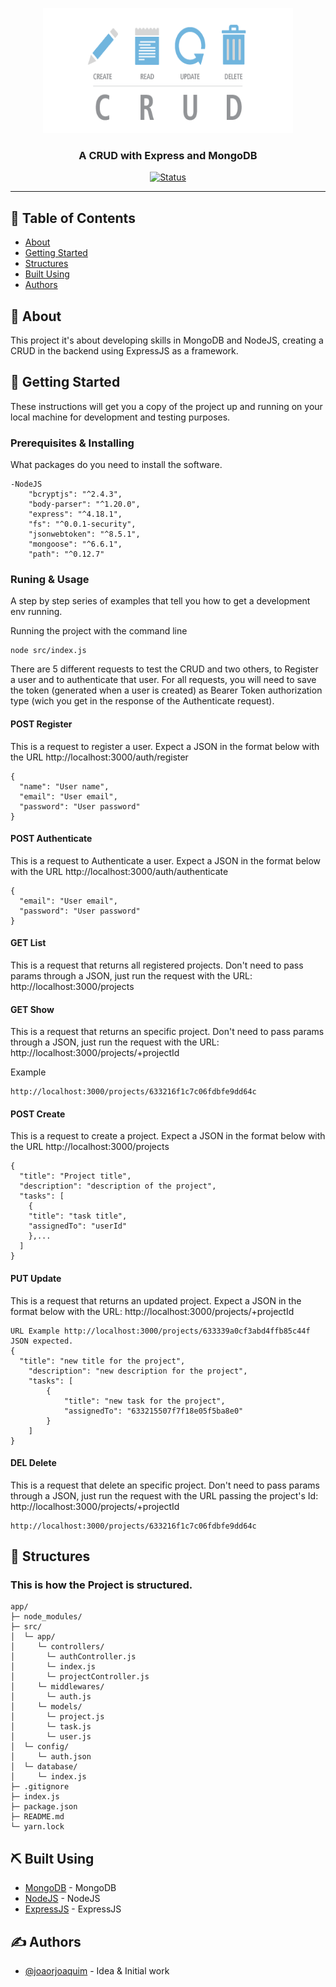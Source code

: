 <p align="center">
  <a href="" rel="noopener">
 <img width=400px height=200px src="crud_logo.png" alt="Project logo"></a>
</p>

<h3 align="center">A CRUD with Express and MongoDB</h3>

<div align="center">

[![Status](https://img.shields.io/badge/status-active-success.svg)]()

</div>

---

## 📝 Table of Contents

- [About](#about)
- [Getting Started](#getting_started)
- [Structures](#structures)
- [Built Using](#built_using)
- [Authors](#authors)

## 🧐 About <a name = "about"></a>

This project it's about developing skills in MongoDB and NodeJS, creating a CRUD in the backend using ExpressJS as a framework.

## 🏁 Getting Started <a name = "getting_started"></a>

These instructions will get you a copy of the project up and running on your local machine for development and testing purposes.

### Prerequisites & Installing

What packages do you need to install the software.

```
-NodeJS    
    "bcryptjs": "^2.4.3",
    "body-parser": "^1.20.0",
    "express": "^4.18.1",
    "fs": "^0.0.1-security",
    "jsonwebtoken": "^8.5.1",
    "mongoose": "^6.6.1",
    "path": "^0.12.7"
```

### Runing & Usage

A step by step series of examples that tell you how to get a development env running.

Running the project with the command line

```
node src/index.js
```

There are 5 different requests to test the CRUD and two others, to Register a user and to authenticate that user.
For all requests, you will need to save the token (generated when a user is created) as Bearer Token authorization type (wich you get in the response of the Authenticate request).

#### POST Register
This is a request to register a user. Expect a JSON in the format below with the URL http://localhost:3000/auth/register 
```
{
  "name": "User name",
  "email": "User email",
  "password": "User password"
}
```
#### POST Authenticate
This is a request to Authenticate a user. Expect a JSON in the format below with the URL http://localhost:3000/auth/authenticate
```
{
  "email": "User email",
  "password": "User password"
}
```

#### GET List
This is a request that returns all registered projects. Don't need to pass params through a JSON, just run the request with the URL: http://localhost:3000/projects

#### GET Show
This is a request that returns an specific project. Don't need to pass params through a JSON, just run the request with the URL: http://localhost:3000/projects/+projectId

Example
```
http://localhost:3000/projects/633216f1c7c06fdbfe9dd64c
```
#### POST Create
This is a request to create a project. Expect a JSON in the format below with the URL http://localhost:3000/projects
```
{
  "title": "Project title",
  "description": "description of the project",
  "tasks": [
    {
    "title": "task title",
    "assignedTo": "userId"
    },...
  ]
}
```
#### PUT Update
This is a request that returns an updated project. Expect a JSON in the format below with the URL: http://localhost:3000/projects/+projectId
```
URL Example http://localhost:3000/projects/633339a0cf3abd4ffb85c44f
JSON expected.
{
  "title": "new title for the project",
    "description": "new description for the project",
    "tasks": [
        {
            "title": "new task for the project",
            "assignedTo": "633215507f7f18e05f5ba8e0"
        }
    ]
}
```
#### DEL Delete
This is a request that delete an specific project. Don't need to pass params through a JSON, just run the request with the URL passing the project's Id: http://localhost:3000/projects/+projectId
```
http://localhost:3000/projects/633216f1c7c06fdbfe9dd64c
```


## 📁 Structures <a name="structures"></a>

### This is how the Project is structured.

```
app/
├─ node_modules/
├─ src/
│  └─ app/
│     └─ controllers/
│       └─ authController.js
│       └─ index.js
│       └─ projectController.js
│     └─ middlewares/
│       └─ auth.js
│     └─ models/
│       └─ project.js
│       └─ task.js
│       └─ user.js
│  └─ config/
│     └─ auth.json
│  └─ database/
│     └─ index.js
├─ .gitignore
├─ index.js
├─ package.json
├─ README.md
└─ yarn.lock
```

## ⛏️ Built Using <a name = "built_using"></a>

- [MongoDB](https://www.mongodb.com/) - MongoDB
- [NodeJS](https://nodejs.org/en/) - NodeJS
- [ExpressJS](https://expressjs.com/) - ExpressJS


## ✍️ Authors <a name = "authors"></a>

- [@joaorjoaquim](https://github.com/joaorjoaquim) - Idea & Initial work
